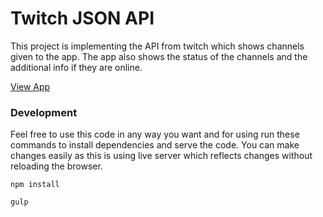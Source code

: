 # Twitch JSON API

This project is implementing the API from twitch which shows channels given to the app. The app also shows the status of the channels and the additional info if they are online.

[View App](https://codepen.io/maksuperlink/full/geeVGw/)

### Development 
Feel free to use this code in any way you want and for using run these commands to install dependencies and serve the code. You can make changes easily as this is using live server which reflects changes without reloading the browser.

`npm install`

`gulp`